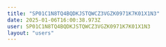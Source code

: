 ```yaml
---
title: "SP01C1N8TQ4BQDKJSTQWCZ3VGZK0971K7K01X1N3"
date: 2025-01-06T16:00:38.973Z
user: SP01C1N8TQ4BQDKJSTQWCZ3VGZK0971K7K01X1N3
layout: "users"
---
```

    